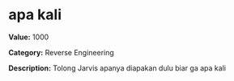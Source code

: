 # apa kali

**Value:** 1000

**Category:** Reverse Engineering

**Description:**
Tolong Jarvis apanya diapakan dulu biar ga apa kali
